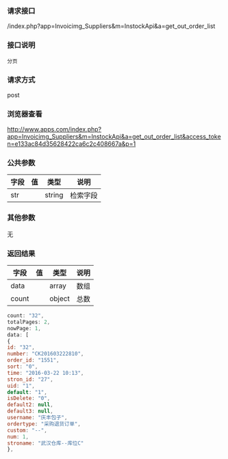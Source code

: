 ### **请求接口**
/index.php?app=Invoicimg_Suppliers&m=InstockApi&a=get_out_order_list

### **接口说明**
`分页`

### **请求方式**
post

### **浏览器查看**
http://www.apps.com/index.php?app=Invoicimg_Suppliers&m=InstockApi&a=get_out_order_list&access_token=e133ac84d35628422ca6c2c408667a&p=1

### **公共参数** 
|字段       |值             |类型    |说明           |
| --------- |--------      |--------|--------       |
|str  |          |string | 检索字段  |
### **其他参数**
无

### **返回结果**
|字段       |值             |类型    |说明           |
| --------- |--------      |--------|--------       |
|data    |         | array |数组 |
|count|         | object | 总数 |

``` javascript
count: "32",
totalPages: 2,
nowPage: 1,
data: [
{
id: "32",
number: "CK201603222810",
order_id: "1551",
sort: "0",
time: "2016-03-22 10:13",
stron_id: "27",
uid: "1",
default: "1",
isDelete: "0",
default2: null,
default3: null,
username: "庆丰包子",
ordertype: "采购退货订单",
custom: "--",
num: 1,
stroname: "武汉仓库--库位C"
},